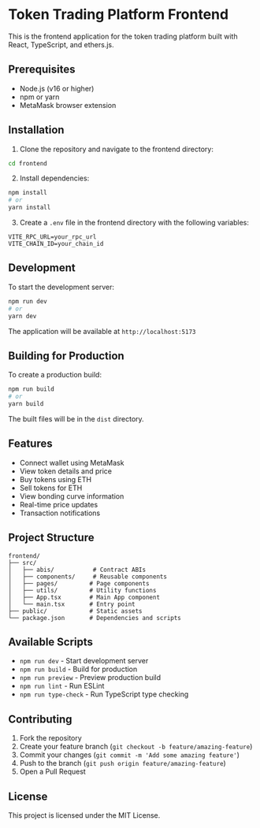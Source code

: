 # Token Trading Platform Frontend

This is the frontend application for the token trading platform built with React, TypeScript, and ethers.js.

## Prerequisites

- Node.js (v16 or higher)
- npm or yarn
- MetaMask browser extension

## Installation

1. Clone the repository and navigate to the frontend directory:
```bash
cd frontend
```

2. Install dependencies:
```bash
npm install
# or
yarn install
```

3. Create a `.env` file in the frontend directory with the following variables:
```env
VITE_RPC_URL=your_rpc_url
VITE_CHAIN_ID=your_chain_id
```

## Development

To start the development server:

```bash
npm run dev
# or
yarn dev
```

The application will be available at `http://localhost:5173`

## Building for Production

To create a production build:

```bash
npm run build
# or
yarn build
```

The built files will be in the `dist` directory.

## Features

- Connect wallet using MetaMask
- View token details and price
- Buy tokens using ETH
- Sell tokens for ETH
- View bonding curve information
- Real-time price updates
- Transaction notifications

## Project Structure

```
frontend/
├── src/
│   ├── abis/           # Contract ABIs
│   ├── components/     # Reusable components
│   ├── pages/         # Page components
│   ├── utils/         # Utility functions
│   ├── App.tsx        # Main App component
│   └── main.tsx       # Entry point
├── public/            # Static assets
└── package.json       # Dependencies and scripts
```

## Available Scripts

- `npm run dev` - Start development server
- `npm run build` - Build for production
- `npm run preview` - Preview production build
- `npm run lint` - Run ESLint
- `npm run type-check` - Run TypeScript type checking

## Contributing

1. Fork the repository
2. Create your feature branch (`git checkout -b feature/amazing-feature`)
3. Commit your changes (`git commit -m 'Add some amazing feature'`)
4. Push to the branch (`git push origin feature/amazing-feature`)
5. Open a Pull Request

## License

This project is licensed under the MIT License.

